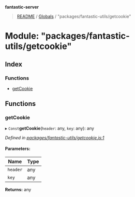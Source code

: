 **fantastic-server**

> [README](../README.md) / [Globals](../globals.md) / "packages/fantastic-utils/getcookie"

# Module: "packages/fantastic-utils/getcookie"

## Index

### Functions

* [getCookie](_packages_fantastic_utils_getcookie_.md#getcookie)

## Functions

### getCookie

▸ `Const`**getCookie**(`header`: any, `key`: any): any

*Defined in [packages/fantastic-utils/getcookie.js:1](https://github.com/besimorhino/project-fantastic/blob/af5d0de/packages/fantastic-utils/getcookie.js#L1)*

#### Parameters:

Name | Type |
------ | ------ |
`header` | any |
`key` | any |

**Returns:** any
